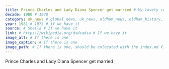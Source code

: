 ```yaml
---
title: Prince Charles and Lady Diana Spencer get married # My lovely content
decade: 1980 # 1970
category: uk_news # global_news, uk_news, oldham_news, oldham_history, towers, surrounding_estate # Always exactly one category
year: 1981 # 1975 # if we have it
source: # Sheila # If we have it
link: # https://wikipedia.org/dsdsadsa # If we have it
image_alt: # If there is one
image_caption: # If there is one
image_path: # If there is one, should be colocated with the index.md file in the folder
---
```


Prince Charles and Lady Diana Spencer get married
